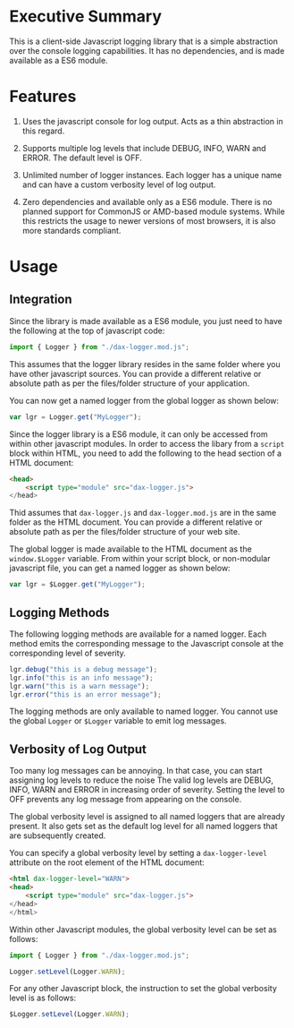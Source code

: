 # Executive Summary

This is a client-side Javascript logging library that is a simple abstraction over the console logging capabilities. It has no dependencies, and is made available as a ES6 module.

# Features

1. Uses the javascript console for log output. Acts as a thin abstraction in this regard.

1. Supports multiple log levels that include DEBUG, INFO, WARN and ERROR. The default level is OFF.

1. Unlimited number of logger instances. Each logger has a unique name and can have a custom verbosity level of log output.

1. Zero dependencies and available only as a ES6 module. There is no planned support for CommonJS or AMD-based module systems. While this restricts the usage to newer versions of most browsers, it is also more standards compliant.

# Usage

## Integration

Since the library is made available as a ES6 module, you just need to have the following at the top of javascript code:

```javascript
import { Logger } from "./dax-logger.mod.js";
```

This assumes that the logger library resides in the same folder where you have other javascript sources. You can provide a different relative or absolute path as per the files/folder structure of your application.

You can now get a named logger from the global logger as shown below:

```javascript
var lgr = Logger.get("MyLogger");
```

Since the logger library is a ES6 module, it can only be accessed from within other javascript modules. In order to access the libary from a `script` block within HTML, you need to add the following to the head section of a HTML document:

```html
<head>
	<script type="module" src="dax-logger.js">
</head>
```

Thid assumes that `dax-logger.js` and `dax-logger.mod.js` are in the same folder as the HTML document. You can provide a different relative or absolute path as per the files/folder structure of your web site.

The global logger is made available to the HTML document as the `window.$Logger` variable. From within your script block, or non-modular javascript file, you can get a named logger as shown below:

```javascript
var lgr = $Logger.get("MyLogger");
```

## Logging Methods

The following logging methods are available for a named logger. Each method emits the corresponding message to the Javascript console at the corresponding level of severity.

```javascript
lgr.debug("this is a debug message");
lgr.info("this is an info message");
lgr.warn("this is a warn message");
lgr.error("this is an error message");
```

The logging methods are only available to named logger. You cannot use the global `Logger` or `$Logger` variable to emit log messages.

## Verbosity of Log Output

Too many log messages can be annoying. In that case, you can start assigning log levels to reduce the noise The valid log levels are DEBUG, INFO, WARN and ERROR in increasing order of severity. Setting the level to OFF prevents any log message from appearing on the console.

The global verbosity level is assigned to all named loggers that are already present. It also gets set as the default log level for all named loggers that are subsequently created.

You can specify a global verbosity level by setting a `dax-logger-level` attribute on the root element of the HTML document:

```HTML
<html dax-logger-level="WARN">
<head>
	<script type="module" src="dax-logger.js">
</head>
</html>
```

Within other Javascript modules, the global verbosity level can be set as follows:
```javascript
import { Logger } from "./dax-logger.mod.js";

Logger.setLevel(Logger.WARN);
```

For any other Javascript block, the instruction to set the global verbosity level is as follows:

```javascript
$Logger.setLevel(Logger.WARN);
```
